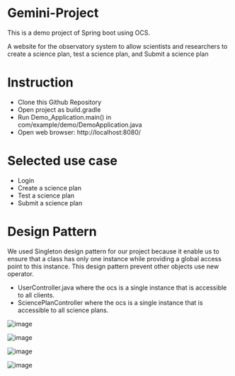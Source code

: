 # Gemini-Project
This is a demo project of Spring boot using OCS.

A website for the observatory system to allow scientists and researchers to create a science plan, test a science plan, and Submit a science plan 

# Instruction
- Clone this Github Repository
- Open project as build.gradle
- Run Demo_Application.main() in com/example/demo/DemoApplication.java
- Open web browser: http://localhost:8080/

# Selected use case
- Login
- Create a science plan
- Test a science plan
- Submit a science plan

# Design Pattern
We used Singleton design pattern for our project because it enable us to ensure that a class has only one instance while providing a global access point to this instance. This design pattern prevent other objects use new operator.
- UserController.java where the ocs is a single instance that is accessible to all clients.
- SciencePlanController where the ocs is a single instance that is accessible to all science plans.

![image](https://github.com/user-attachments/assets/0824a7d2-547b-4641-8e23-0197235d1aad)

![image](https://github.com/user-attachments/assets/e858b3d5-7392-4b9a-80ae-971fc22cb89b)

![image](https://github.com/user-attachments/assets/242d28b5-2ff7-4bef-b241-dd4c0ed8f654)

![image](https://github.com/user-attachments/assets/e76f630d-9a96-407d-b0c3-294e7d1075b2)



